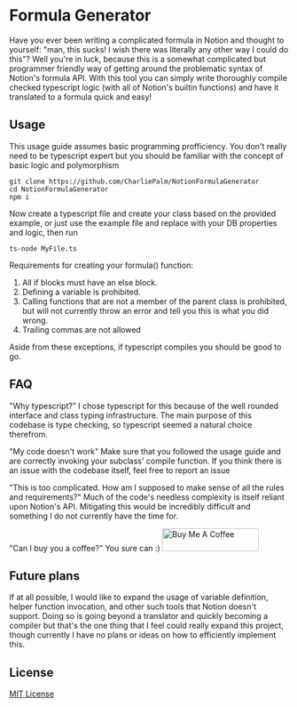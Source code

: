 # Formula Generator

Have you ever been writing a complicated formula in Notion and thought to yourself: "man, this sucks! I wish there was literally any other way I could do this"?
Well you're in luck, because this is a somewhat complicated but programmer friendly way of getting around the problematic syntax of Notion's formula API.
With this tool you can simply write thoroughly compile checked typescript logic (with all of Notion's builtin functions) and have it translated to a formula quick and easy!

## Usage

This usage guide assumes basic programming profficiency. You don't really need to be typescript expert but you should be familiar with the concept of basic logic and polymorphism

    git clone https://github.com/CharliePalm/NotionFormulaGenerator
    cd NotionFormulaGenerator
    npm i
Now create a typescript file and create your class based on the provided example, or just use the example file and replace with your DB properties and logic, then run
    
    ts-node MyFile.ts

Requirements for creating your formula() function:

1. All if blocks must have an else block.
2. Defining a variable is prohibited.
3. Calling functions that are not a member of the parent class is prohibited, but will not currently throw an error and tell you this is what you did wrong.
3. Trailing commas are not allowed

Aside from these exceptions, if typescript compiles you should be good to go.

## FAQ

"Why typescript?"
I chose typescript for this because of the well rounded interface and class typing infrastructure. The main purpose of this codebase is type checking, so typescript seemed a natural choice therefrom.

"My code doesn't work"
Make sure that you followed the usage guide and are correctly invoking your subclass' compile function. If you think there is an issue with the codebase itself, feel free to report an issue

"This is too complicated. How am I supposed to make sense of all the rules and requirements?"
Much of the code's needless complexity is itself reliant upon Notion's API. Mitigating this would be incredibly difficult and something I do not currently have the time for.

"Can I buy you a coffee?"
You sure can :)
<a href="https://www.buymeacoffee.com/charliepalm" target="_blank"><img src="https://cdn.buymeacoffee.com/buttons/default-orange.png" alt="Buy Me A Coffee" height="41" width="174"></a>

## Future plans

If at all possible, I would like to expand the usage of variable definition, helper function invocation, and other such tools that Notion doesn't support. 
Doing so is going beyond a translator and quickly becoming a compiler but that's the one thing that I feel could really expand this project, though currently I have no plans or ideas on how to efficiently implement this.

## License
[MIT License](https://opensource.org/licenses/MIT) 